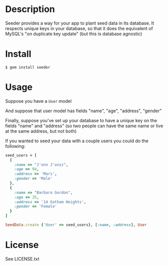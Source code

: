 Description
===========

Seeder provides a way for your app to plant seed data in its database.
It respects unique keys in your database, so that it does the equivalent of
MySQL's "on duplicate key update" (but this is database agnostic)


Install
=======

    $ gem install seeder

Usage
=====

Suppose you have a `User` model

And suppose that user model has fields "name", "age", "address", "gender"

Finally, suppose you've set up your database to have a unique key on the fields
"name" and "address" (so two people can have the same name or live at the
same address, but not both)

If you wanted to seed your data with a couple users you could do the following:

```ruby
seed_users = [
  {
    :name => "J'onn J'onzz",
    :age => 94,
    :address => 'Mars',
    :gender => 'Male'
  },
  {
    :name => "Barbara Gordon",
    :age => 35,
    :address => '14 Gotham Heights',
    :gender => 'Female'
  }
]

SeedData.create {'User' => seed_users}, [:name, :address], User
```

License
=======

See LICENSE.txt
